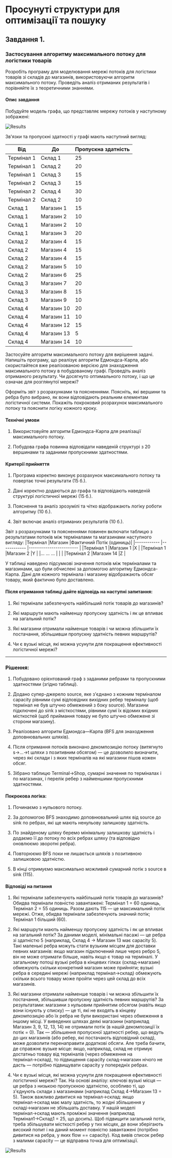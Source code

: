 # Просунуті структури для оптимізації та пошуку

## Завдання 1.
### Застосування алгоритму максимального потоку для логістики товарів


Розробіть програму для моделювання мережі потоків для логістики товарів зі складів до магазинів, використовуючи алгоритм максимального потоку. Проведіть аналіз отриманих результатів і порівняйте їх з теоретичними знаннями.


#### Опис завдання

Побудуйте модель графа, що представляє мережу потоків у наступному зображені:

![Results](./assets/HW_4.png)

Зв'язки та пропускні здатності у графі мають наступний вигляд:

|Від	    |До	        |Пропускна здатність |
|---------- |---------- |------------------- |
|Термінал 1	|Склад 1	|25                  |
|Термінал 1	|Склад 2	|20                  |
|Термінал 1	|Склад 3	|15                  |
|Термінал 2	|Склад 3	|15                  |
|Термінал 2	|Склад 4	|30                  |
|Термінал 2	|Склад 2	|10                  |
|Склад 1	|Магазин 1	|15                  |
|Склад 1	|Магазин 2	|10                  |
|Склад 1	|Магазин 2	|10                  |
|Склад 1	|Магазин 3	|20                  |
|Склад 2	|Магазин 4	|15                  |
|Склад 2	|Магазин 4	|15                  |
|Склад 2	|Магазин 4	|15                  |
|Склад 2	|Магазин 5	|10                  |
|Склад 2	|Магазин 6	|25                  |
|Склад 3	|Магазин 7	|20                  |
|Склад 3	|Магазин 8	|15                  |
|Склад 3	|Магазин 9	|10                  |
|Склад 4	|Магазин 10	|20                  |
|Склад 4	|Магазин 11	|10                  |
|Склад 4	|Магазин 12	|15                  |
|Склад 4	|Магазин 13	|5                   |
|Склад 4	|Магазин 14	|10                  |


Застосуйте алгоритм максимального потоку для вирішення задачі. 
Напишіть програму, що реалізує алгоритм Едмондса-Карпа, або скористайтеся вже реалізованою версією для знаходження максимального потоку в побудованому графі. Проведіть аналіз отриманого результату. Чи досягнуто оптимального потоку, і що це означає для розглянутої мережі?

Оформіть звіт з розрахунками та поясненнями. Поясніть, які вершини та ребра було вибрано, як вони відповідають реальним елементам логістичної системи. 
Покажіть покроковий розрахунок максимального потоку та пояснити логіку кожного кроку.


#### Технічні умови

1. Використовуйте алгоритм Едмондса-Карпа для реалізації максимального потоку.

2. Побудова графа повинна відповідати наведеній структурі з 20 вершинами та заданими пропускними здатностями.


#### Критерії прийняття

1. Програма коректно виконує розрахунок максимального потоку та повертає точні результати (15 б.).

2. Дані коректно додаються до графа та відповідають наведеній структурі логістичної мережі (15 б.).

3. Пояснення та аналіз зрозумілі та чітко відображають логіку роботи алгоритму (10 б.).

4. Звіт включає аналіз отриманих результатів (10 б.).


Звіт з розрахунками та поясненнями повинен включати таблицю з результатами потоків між терміналами та магазинами наступного вигляду:
|Термінал	  |Магазин	    |Фактичний Потік (одиниць)|
|------------ |------------ |------------------------ |
|Термінал 1	  |Магазин 1	|X                        |
|Термінал 1	  |Магазин 2	|Y                        |
|…	…	…     |             |                         |
|Термінал 2	  |Магазин 14	|Z                        |


У таблиці наведено підсумкові значення потоків між терміналами та магазинами, що були обчислені за допомогою алгоритму Едмондса-Карпа. 
Дані для кожного термінала і магазину відображають обсяг товару, який фактично було доставлено.


#### Після отримання таблиці дайте відповідь на наступні запитання:

1. Які термінали забезпечують найбільший потік товарів до магазинів?

2. Які маршрути мають найменшу пропускну здатність і як це впливає на загальний потік?

3. Які магазини отримали найменше товарів і чи можна збільшити їх постачання, збільшивши пропускну здатність певних маршрутів?

4. Чи є вузькі місця, які можна усунути для покращення ефективності логістичної мережі?
----

### Рішення:
1. Побудовано орієнтований граф з заданими ребрами та пропускними здатностями (згідно таблиці). 
2. Додано супер-джерело source, яке з'єднано з кожним терміналом capacity рівними сумі відповідних вихідних ребер терміналу (щоб термінал не був штучно обмежений з боку source). Магазини підключені до sink з місткостями, рівними сумі їх відомих вхідних місткостей (щоб приймання товару не було штучно обмежене зі сторони магазину).

3. Реалізовано алгоритм Едмондса—Карпа (BFS для знаходження доповнювальних шляхів).

4. Після отримання потоків виконано декомпозицію потоку (витягнуто s→...→t шляхи з позитивним обсягом) — це дозволило визначити, через які склади і з яких терміналів на які магазини пішов кожен обсяг.

5. Зібрано таблицю Terminal→Shop, сумарні значення по терміналах і по магазинах, і перелік ребер з найменшими пропускними здатностями.

#### Покрокова логіка:

1. Починаємо з нульового потоку.

2. За допомогою BFS знаходимо доповнювальний шлях від source до sink по ребрах, які ще мають ненульову залишкову здатність.

3. По знайденому шляху беремо мінімальну залишкову здатність і додаємо її до потоку по всіх ребрах шляху (та відповідно оновлюємо зворотні ребра).

4. Повторюємо BFS поки не лишається шляхів з позитивною залишковою здатністю.

5. В кінці отримуємо максимально можливий сумарний потік з source в sink (115).


#### Відповіді на питання

1. Які термінали забезпечують найбільший потік товарів до магазинів?
Обидва термінали повністю завантажені: Термінал 1 = 60 одиниць, Термінал 2 = 55 одиниць. Разом дають 115 — це максимальний потік мережі. Отже, обидва термінали забезпечують значний потік; Термінал 1 більший (60).

2. Які маршрути мають найменшу пропускну здатність і як це впливає на загальний потік?
За даними моделі, мінімальні пасажі — це ребра зі здатністю 5 (наприклад, Склад 4 → Магазин 13 має capacity 5). Такі маленькі ребра можуть стати вузьким місцем для доставки певних магазинів: якщо магазин підключений лише через ребро 5, він не може отримати більше, навіть якщо є товар на терміналі. У загальному потоці вузькі ребра в кінцевих гілках (склад→магазин) обмежують скільки конкретний магазин може прийняти; вузькі ребра в середині мережі (наприклад термінал→склад) обмежують скільки всього товару може пройти через цей склад до всіх магазинів.

3. Які магазини отримали найменше товарів і чи можна збільшити їх постачання, збільшивши пропускну здатність певних маршрутів?
За результатами: магазини з нульовим прийнятим обсягом (навіть якщо вони існують у списку) — це ті, які не входять в кінцеву декомпозицію або їх ребра не були використані через обмеження в іншому місці. У виведених шляхах деякі магазини (наприклад Магазин 3, 9, 12, 13, 14) не отримали потік (в нашій декомпозиції їх потік = 0).
Так — збільшення пропускної здатності ребер, що ведуть до цих магазинів (або ребер, які постачають відповідний склад), може дозволити перенаправити додаткові обсяги. Але треба бачити, де справжнє вузьке місце: якщо, наприклад, склад не отримує достатньо товару від терміналів (через обмеження на термінал→склад), то підвищення capacity склад→магазин нічого не дасть — потрібно підвищувати capacity у попередніх ребрах.

4. Чи є вузькі місця, які можна усунути для покращення ефективності логістичної мережі?
Так. На основі аналізу: ключові вузькі місця — це ребра з низькою пропускною здатністю, особливо ті, що з'єднують склади з магазинами (наприклад Склад 4→Магазин 13 = 5). Також важливо дивитися на термінал→склад: якщо термінал→склад має малу здатність, то жодні збільшення у складі→магазин не збільшать доставку. У нашій моделі термінал→склад мають проміжні значення (наприклад Термінал1→Склад1 = 25, що досить). Щоб підвищити загальний потік, треба збільшувати місткості ребер у тих місцях, де вони зберігають високий попит і на даний момент повністю завантажені (потрібно дивитися на ребра, у яких flow == capacity). Код вивів список ребер з малими capacity — це відправна точка для оптимізації.

![Results](flow_network.png)